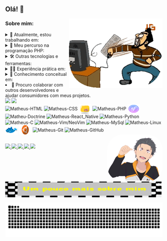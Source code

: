 ## Olá! 👋

<center>
  <img src=https://github.com/BAD-WOLF/BAD-WOLF/blob/main/output-onlinegiftools.gif?raw=true align="right"/>
</center>

### Sobre mim:

<details>
  <summary>🔭 Atualmente, estou trabalhando em:</summary>
  <img src=https://github-readme-stats.vercel.app/api/pin/?username=BAD-WOLF&repo=SYMFONY_STUDIES&show_owner=true&theme=merko&border_color=00FF00&border_radius=18&title_color=FFFF00/>
</details>

<details>
  <summary>🌱 Meu percurso na programação PHP:</summary>
  <ul>
    <li>Fundamentos da programação</li>
    <li><a href="https://github.com/BAD-WOLF/STUDIES/tree/master/procedural/claculator">Programação procedural básica</a></li>
    <li>Modularização e reutilização de código</li>
    <br/>
    <li>
      <details>
        <summary>Orientação a objetos:</summary>
        <ul>
          <li>Abstração</li>
          <li>Encapsulamento</li>
          <li>Herança</li>
          <li>Polimorfismo</li>
        </ul>
      </details>
    </li>
    <li>
      <details>
        <summary>Freamework ( 𝑺𝒇. ):</summary>
        <ul>
          <li>Instalação e configuração do Symfony</li>
          <li>Desenvolvimento de aplicações web com Symfony</li>
          <li>Utilização de bundles e extensões</li>
          <li>Gestão de rotas e controladores</li>
          <li>Integração de templates Twig</li>
          <li>Autenticação e autorização</li>
          <li>Testes de unidade e funcionais</li>
        </ul>
      </details>
    </li>
  </ul>
</details>

<details>
  <summary>🛠️ Outras tecnologias e ferramentas:</summary>
  <ul>
    <li>
      <details>
        <summary>HTML/CSS:</summary>
        <ul>
          <li>Estruturação e estilização de páginas web</li>
          <li>Design responsivo</li>
        </ul>
      </details>
    </li>
    <li>
    <details>
      <summary>Doctrine:</summary>
      <ul>
        <li>Mapeamento objeto-relacional (ORM)</li>
        <li>Configuração e utilização do Doctrine</li>
        <li>Entidades e relacionamentos</li>
        <li>Consulta e manipulação de dados com DQL</li>
        <li>Ciclo de vida das entidades</li>
        <li>Migrações de banco de dados</li>
        <li>Integração com Symfony</li>
      </ul>
    </details>
    </li>
    <li>
      <details>
        <summary>Python:</summary>
        <ul>
          <li>Fundamentos da linguagem</li>
          <li>Estruturas de dados</li>
          <li>Programação orientada a objetos</li>
        </ul>
      </details>
    </li>
    <li>
      <details>
        <summary>Docker:</summary>
        <ul>
          <li>Conceitos fundamentais de containers</li>
          <li>Criação e gerenciamento de containers</li>
        </ul>
      </details>
    </li>
    <li>
      <details>
        <summary>MySQL:</summary>
        <ul>
          <li>Fundamentos do banco de dados MySQL</li>
          <li>Modelagem de dados relacionais</li>
          <li>Consulta e manipulação de dados</li>
          <li>Gestão de índices e otimização de consultas</li>
          <li>Utilização de transações e controle de concorrência</li>
          <li>Desenvolvimento de aplicações com MySQL</li>
        </ul>
      </details>
    </li>
    <li>
      <details>
        <summary>C/C++:</summary>
        <ul>
          <li>Sintaxe básica e estruturas de controle</li>
          <li>Ponteiros e alocação dinâmica de memória</li>
          <li>Estruturas de dados e algoritmos básicos</li>
        </ul>
      </details>
    </li>
    <li>
      <details>
        <summary>Git:</summary>
        <ul>
          <li>Controle de versão distribuído</li>
          <li>Repositórios locais e remotos</li>
          <li>
            <details>
              <summary>Utilização do GitFlow:</summary>
              <ul>
                <li>Branches principais (main/master e develop)</li>
                <li>Feature branches</li>
                <li>Release branches</li>
                <li>Hotfix branches</li>
                <li>Integração de branches</li>
                <li>Versionamento semântico</li>
                <li>Fluxo de trabalho colaborativo</li>
              </ul>
            </details>
          </li>
        </ul>
      </details>
    </li>
  </ul>
</details>

<details>
  <summary>🧑‍💻 Experiência prática em:</summary>
  <ul>
    <li>Desenvolvimento web com HTML/CSS, JavaScript e PHP</li>
    <li>Desenvolvimento de aplicações Symfony</li>
    <li>Desenvolvimento de APIs RESTful</li>
    <li>Utilização de bancos de dados MySQL e relacionais</li>
    <li>Implementação de containers Docker para desenvolvimento e implantação</li>
    <li>Controle de versão com Git</li>
  </ul>
</details>

<details>
  <summary>🧐 Conhecimento conceitual em:</summary>
  <ul>
    <li>Arquitetura de software</li>
    <li>Padrões de projeto</li>
    <li>Desenvolvimento ágil</li>
    <li>Testes de software</li>
  </ul>
</details>

<li>🤝 Procuro colaborar com outros desenvolvedores e ajudar consumidores com meus projetos.</li>

<div>
  <img style="height:125pt;"
    src="https://github-readme-stats.vercel.app/api?username=BAD-WOLF&count_private=true&custom_title=Matheus+Vieira+//+GitHub+Status&theme=merko&border_color=FF00FF&title_color=00FF00&border_radius=18" />
  <img style="height:125pt;"
    src="https://github-readme-stats.vercel.app/api/top-langs/?username=BAD-WOLF&repo=STUDIES&show_owner=true&theme=merko&border_color=FF00FF&layout=compact&border_radius=18&custom_title=Linguagens+Mais+Usadas&title_color=FFFF00" />
</div>

<div style="display: inline_block">
  <img align="center" alt="Matheus-HTML" height="30" width="40"
    src="https://cdn.jsdelivr.net/gh/devicons/devicon/icons/html5/html5-original-wordmark.svg" />
  <img align="center" alt="Matheus-CSS" height="30" width="40"
    src="https://cdn.jsdelivr.net/gh/devicons/devicon/icons/css3/css3-original-wordmark.svg" />
  <img align="center" alt="Matheus-JS" height="30" width="40" src="icons/icons8-javascript.svg" />
  <img align="center" alt="Matheus-PHP" height="30" width="40"
    src="https://cdn.jsdelivr.net/gh/devicons/devicon/icons/php/php-original.svg" />
  <img align="center" alt="Matheus-Symfony" height="30" width="40" src="icons/icons8-symfony.svg" />
  <img align="center" alt="Matheu-Doctrine" height="30" width="40"
    src="https://cdn.jsdelivr.net/gh/devicons/devicon/icons/doctrine/doctrine-original.svg" />
  <img align="center" alt="Matheus-React_Native" height="30" width="40"
    src="https://cdn.jsdelivr.net/gh/devicons/devicon/icons/react/react-original.svg" />
  <img align="center" alt="Matheus-Python" height="30" width="40"
    src="https://cdn.jsdelivr.net/gh/devicons/devicon/icons/python/python-original-wordmark.svg" />
  <img align="center" alt="Matheus-C" height="30" width="40"
    src="https://cdn.jsdelivr.net/gh/devicons/devicon/icons/c/c-original.svg" />
  <img align="center" alt="Matheus-Vim/NeoVim" height="30" width="40"
    src="https://cdn.jsdelivr.net/gh/devicons/devicon/icons/vim/vim-original.svg" />
  <img align="center" alt="Matheus-MySql" height="30" width="40"
    src="https://cdn.jsdelivr.net/gh/devicons/devicon/icons/mysql/mysql-original-wordmark.svg" />
  <img align="center" alt="Matheus-Linux" height="30" width="40"
    src="https://cdn.jsdelivr.net/gh/devicons/devicon/icons/linux/linux-original.svg" />
  <img align="center" alt="Matheus-Docker" height="30" width="40" src="icons/icons8-docker.svg" />
  <img align="center" alt="Matheus-Ubuntu" height="30" width="40"
    src="icons/ubuntu-logo-png-ubuntu-computer-icons-long-term-support-canonical-gifts-panels-920x512-removebg-preview.png" />
  <img align="center" alt="Matheus-Git" height="30" width="40"
    src="https://cdn.jsdelivr.net/gh/devicons/devicon/icons/git/git-original-wordmark.svg" />
  <img align="center" alt="Matheus-GitHub" height="30" width="40"
    src="https://cdn.jsdelivr.net/gh/devicons/devicon/icons/github/github-original-wordmark.svg" />
</div>

<a href="https://cognus.hunterco.com.br/disc/report/62ccacec56df1e001e688e9d?backTo=https%3A%2F%2Fcognus.hunterco.com.br%2Fview%2F62ccac6f56df1e001e688e7b%3FtmpAuth%3Dc9c9ebf0016d11edba226b9bbdcaaf43&back_to=https%3A%2F%2Fvagas.hunterco.com.br%2Ftasks%3Fc%3D4740">
  <img align="right" alt="Matheus-GIF" height="150" style="border-radius:50px;" src="https://github.com/BAD-WOLF/BAD-WOLF/blob/22c7c4d42aaee923a53b9aa80d7df8f64338d9c0/225-2256592_natsuki-by-blujumper-on-subaru-re-zero-png-removebg-preview%20(1).png">
</a>
  
##

<div>
  <a href="http://WA.me//5571984056597" target="_blank">
    <img src="https://img.shields.io/badge/WhatsApp-25D366?style=for-the-badge&logo=whatsapp&logoColor=white"
      target="_blank">
  </a>
  <a href="https://t.me/VIEIRA_Technology" target="_blank">
    <img src="https://img.shields.io/badge/Telegram-2CA5E0?style=for-the-badge&logo=telegram&logoColor=white"
      target="_blank">
  </a>
  <a href="https://discord.com/invite/2VeHCRz9" target="_blank">
    <img src="https://img.shields.io/badge/Discord-7289DA?style=for-the-badge&logo=discord&logoColor=white"
      target="_blank">
  </a>
  <a href="mailto:matheusviaira160@gmail.com">
    <img src="https://img.shields.io/badge/-Gmail-%23333?style=for-the-badge&logo=gmail&logoColor=white"
      target="_blank">
  </a>
  <a href="https://www.linkedin.com/in/matheu-vieira-40a36923b/" target="_blank">
    <img src="https://img.shields.io/badge/-LinkedIn-%230077B5?style=for-the-badge&logo=linkedin&logoColor=white"
      target="_blank">
  </a>

  <a
    href="https://cognus.hunterco.com.br/disc/report/62ccacec56df1e001e688e9d?backTo=https%3A%2F%2Fcognus.hunterco.com.br%2Fview%2F62ccac6f56df1e001e688e7b%3FtmpAuth%3Dc9c9ebf0016d11edba226b9bbdcaaf43&back_to=https%3A%2F%2Fvagas.hunterco.com.br%2Ftasks%3Fc%3D4740">
    <img style="width:500px; height:50px;"
      src="https://raw.githubusercontent.com/BAD-WOLF/BAD-WOLF/main/DImageEditor202207112241160.jpg"
      alt="Mais sobre mim">
  </a>
</div>

![Sneck gif](https://github.com/BAD-WOLF/BAD-WOLF/blob/output/github-contribution-grid-snake-dark.svg)
